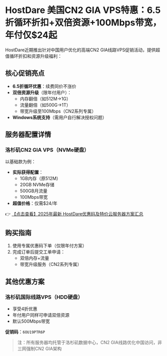 # HostDare 美国CN2 GIA VPS特惠：6.5折循环折扣+双倍资源+100Mbps带宽，年付仅$24起

HostDare近期推出针对中国用户优化的高端CN2 GIA线路VPS促销活动，提供超值循环折扣和资源升级福利：

## 核心促销亮点
- **6.5折循环优惠**：续费同价不涨价
- **双倍资源升级**（限年付用户）：
  - 内存翻倍（如512M→1G）
  - 流量翻倍（如500G→1T）
  - 带宽升级至100Mbps（CN2系列专属）
- **Windows系统支持**（需用户自行解决授权问题）

## 服务器配置详情
### 洛杉矶CN2 GIA VPS（NVMe硬盘）
以基础款为例：
- **实际获得配置**：
  - 1GB内存（原512M）
  - 20GB NVMe存储
  - 500GB月流量
  - 100Mbps带宽
- **超值价格**：仅需$24/年

👉 [【点击查看】2025年最新 HostDare优惠码及特价云服务器方案汇总](https://bit.ly/hostdare)

## 购买指南
1. 使用专属优惠码下单（仅限年付方案）
2. 完成订单后提交工单申请：
   - 双倍内存+流量
   - 带宽升级服务（CN2系列专属）

## 其他优惠方案
### 洛杉矶国际线路VPS（HDD硬盘）
- 享受4折优惠
- 年付用户同样可申请双倍资源
- 默认500Mbps带宽

**促销码**：`6OU19PTR6P`

> 注：所有服务器均托管于洛杉矶数据中心，CN2 GIA线路优化中国访问，非三网强制CN2 GIA架构